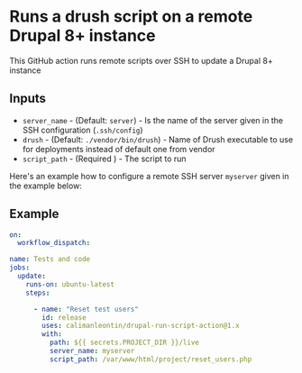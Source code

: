 # Runs a drush script on a remote Drupal 8+ instance

This GitHub action runs remote scripts over SSH to update a Drupal 8+ instance
## Inputs

- `server_name` - (Default: `server`) - Is the name of the server given in the SSH configuration (`.ssh/config`)
- `drush` - (Default: `./vendor/bin/drush`) - Name of Drush executable to use for deployments instead of default one from vendor
- `script_path` - (Required ) - The script to run

Here's an example how to configure a remote SSH server `myserver` given in the example below:

## Example

```yml
on:
  workflow_dispatch:

name: Tests and code
jobs:
  update:
    runs-on: ubuntu-latest
    steps:

      - name: "Reset test users"
        id: release
        uses: calimanleontin/drupal-run-script-action@1.x
        with:
          path: ${{ secrets.PROJECT_DIR }}/live
          server_name: myserver
          script_path: /var/www/html/project/reset_users.php
```